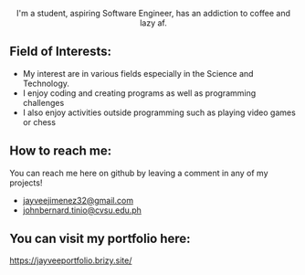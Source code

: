 <p align = "center">I'm a student, aspiring Software Engineer, has an addiction to coffee and lazy af.</p>

## Field of Interests:  
* My interest are in various fields especially in the Science and Technology.   
* I enjoy coding and creating programs as well as programming challenges   
* I also enjoy activities outside programming such as playing video games or chess

## How to reach me:  
You can reach me here on github by leaving a comment in any of my projects!
* jayveejimenez32@gmail.com
* johnbernard.tinio@cvsu.edu.ph

## You can visit my portfolio here:
https://jayveeportfolio.brizy.site/
